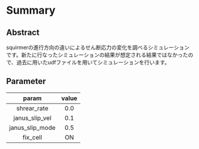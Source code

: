 # Summary

## Abstract
squirmerの進行方向の違いによるせん断応力の変化を調べるシミュレーションです。新たに行なったシミュレーションの結果が想定される結果ではなかったので、過去に用いたudfファイルを用いてシミュレーションを行います。

## Parameter
|param          |value|
|:-:            |:-:  |
|shrear_rate    |0.0  |
|janus_slip_vel |0.1  |
|janus_slip_mode|0.5  |
|fix_cell       |ON   |
